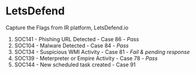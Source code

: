 # LetsDefend
Capture the Flags from IR platform, LetsDefend.io

1. SOC141 - Phishing URL Detected - Case 86 - _Pass_
2. SOC104 - Malware Detected - Case 84 - _Pass_
3. SOC134 - Suspicious WMI Activity - Case 81 - _Fail & pending response_
4. SOC139 - Meterpreter or Empire Activity - Case 78 - _Pass_
5. SOC144 - New scheduled task created - Case 91
